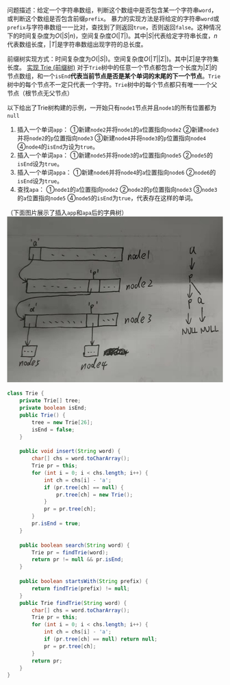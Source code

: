 问题描述：给定一个字符串数组，判断这个数组中是否包含某一个字符串`word`，或判断这个数组是否包含前缀`prefix`。
暴力的实现方法是将给定的字符串`word`或`prefix`与字符串数组一一比对，查找到了则返回`true`，否则返回`false`。这种情况下的时间复杂度为$O(\lvert S \rvert n)$，空间复杂度$O(\lvert T \rvert)$。其中$\lvert S \rvert$代表给定字符串长度，$n$代表数组长度，$\lvert T \rvert$是字符串数组出现字符的总长度。

前缀树实现方式：时间复杂度为$O(\lvert S \rvert)$。空间复杂度$O(\lvert T \rvert \lvert \Sigma \rvert)$。其中$\lvert \Sigma \rvert$是字符集长度。
[实现 Trie (前缀树)](https://leetcode-cn.com/problems/implement-trie-prefix-tree/)
对于`Trie`树中的任意一个节点都包含一个长度为$\lvert \Sigma \rvert$的节点数组，和一个`isEnd`**代表当前节点是否是某个单词的末尾的下一个节点**。`Trie`树中的每个节点不一定只代表一个字符。`Trie`树中的每个节点都只有唯一一个父节点（根节点无父节点）

以下给出了Trie树构建的示例，一开始只有`node1`节点并且`node1`的所有位置都为`null`
1. 插入一个单词`app`：
①新建`node2`并将`node1`的`a`位置指向`node2`
②新建`node3`并将`node2`的`p`位置指向`node3`
③新建`node4`并将`node3`的`p`位置指向`node4`
④`node4`的`isEnd`为设为`true`。
2. 插入一个单词`apa`：
①新建`node5`并将`node3`的`a`位置指向`node5`
②`node5`的`isEnd`设为`true`。
3. 插入一个单词`appa`：
①新建`node6`并将`node4`的`a`位置指向`node6`
②`node6`的`isEnd`设为`true`。
4. 查找`apa`：
①`node1`的`a`位置指向`node2`
②`node2`的`p`位置指向`node3`
③`node3`的`a`位置指向`node5`
④`node5`的`isEnd`为`true`，代表存在这样的单词。

（下面图片展示了插入`app`和`apa`后的字典树）
![字典树-示例](字典树-示例.jpg)
```java
class Trie {
    private Trie[] tree;
    private boolean isEnd;
    public Trie() {
        tree = new Trie[26];
        isEnd = false;
    }

    public void insert(String word) {
        char[] chs = word.toCharArray();
        Trie pr = this;
        for (int i = 0; i < chs.length; i++) {
            int ch = chs[i] - 'a';
            if (pr.tree[ch] == null) {
                pr.tree[ch] = new Trie();
            }
            pr = pr.tree[ch];
        }
        pr.isEnd = true;
    }

    public boolean search(String word) {
        Trie pr = findTrie(word);
        return pr != null && pr.isEnd;
    }

    public boolean startsWith(String prefix) {
        return findTrie(prefix) != null;
    }
    public Trie findTrie(String word) {
        char[] chs = word.toCharArray();
        Trie pr = this;
        for (int i = 0; i < chs.length; i++) {
            int ch = chs[i] - 'a';
            if (pr.tree[ch] == null) return null;
            pr = pr.tree[ch];
        }
        return pr;
    }
}
```